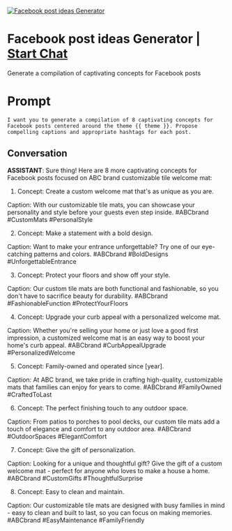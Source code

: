 
[![Facebook post ideas Generator](https://flow-prompt-covers.s3.us-west-1.amazonaws.com/icon/vintage/vint_10.png)](https://gptcall.net/chat.html?data=%7B%22contact%22%3A%7B%22id%22%3A%22VorYHL_S47-2J-5ubNYIX%22%2C%22flow%22%3Atrue%7D%7D)
# Facebook post ideas Generator | [Start Chat](https://gptcall.net/chat.html?data=%7B%22contact%22%3A%7B%22id%22%3A%22VorYHL_S47-2J-5ubNYIX%22%2C%22flow%22%3Atrue%7D%7D)
Generate a compilation of captivating concepts for Facebook posts 

# Prompt

```
I want you to generate a compilation of 8 captivating concepts for Facebook posts centered around the theme {{ theme }}. Propose compelling captions and appropriate hashtags for each post.
```

## Conversation

**ASSISTANT**: Sure thing! Here are 8 more captivating concepts for Facebook posts focused on ABC brand customizable tile welcome mat:



1. Concept: Create a custom welcome mat that's as unique as you are.

Caption: With our customizable tile mats, you can showcase your personality and style before your guests even step inside. #ABCbrand #CustomMats #PersonalStyle



2. Concept: Make a statement with a bold design.

Caption: Want to make your entrance unforgettable? Try one of our eye-catching patterns and colors. #ABCbrand #BoldDesigns #UnforgettableEntrance



3. Concept: Protect your floors and show off your style.

Caption: Our custom tile mats are both functional and fashionable, so you don't have to sacrifice beauty for durability. #ABCbrand #FashionableFunction #ProtectYourFloors



4. Concept: Upgrade your curb appeal with a personalized welcome mat.

Caption: Whether you're selling your home or just love a good first impression, a customized welcome mat is an easy way to boost your home's curb appeal. #ABCbrand #CurbAppealUpgrade #PersonalizedWelcome



5. Concept: Family-owned and operated since [year].

Caption: At ABC brand, we take pride in crafting high-quality, customizable mats that families can enjoy for years to come. #ABCbrand #FamilyOwned #CraftedToLast



6. Concept: The perfect finishing touch to any outdoor space.

Caption: From patios to porches to pool decks, our custom tile mats add a touch of elegance and comfort to any outdoor area. #ABCbrand #OutdoorSpaces #ElegantComfort



7. Concept: Give the gift of personalization.

Caption: Looking for a unique and thoughtful gift? Give the gift of a custom welcome mat - perfect for anyone who loves to make a house a home. #ABCbrand #CustomGifts #ThoughtfulSurprise



8. Concept: Easy to clean and maintain.

Caption: Our customizable tile mats are designed with busy families in mind - easy to clean and built to last, so you can focus on making memories. #ABCbrand #EasyMaintenance #FamilyFriendly


